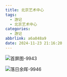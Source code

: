 ```yaml
---
title: 北京艺术中心
tags:
  - 游记
  - 北京艺术中心
categories:
  - 游记
abbrlink: a6a848a9
date: 2024-11-23 21:16:20
---
```


![首屏图-9943](https://s21.ax1x.com/2025/03/20/pEw7U9U.jpg)

<!-- more -->

![落日余晖-9946](https://s21.ax1x.com/2025/03/20/pEw7YNV.jpg)
